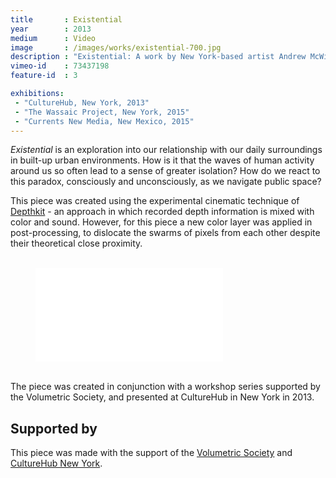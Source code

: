 ```yaml
---
title       : Existential
year        : 2013
medium      : Video
image       : /images/works/existential-700.jpg
description : "Existential: A work by New York-based artist Andrew McWilliams."
vimeo-id    : 73437198
feature-id  : 3

exhibitions:
 - "CultureHub, New York, 2013"
 - "The Wassaic Project, New York, 2015"
 - "Currents New Media, New Mexico, 2015"
---
```

_Existential_ is an exploration into our relationship with our daily surroundings in built-up urban environments. How is it that the waves of human activity around us so often lead to a sense of greater isolation? How do we react to this paradox, consciously and unconsciously, as we navigate public space?

This piece was created using the experimental cinematic technique of [Depthkit](https://www.depthkit.tv/) - an approach in which recorded depth information is mixed with color and sound. However, for this piece a new color layer was applied in post-processing, to dislocate the swarms of pixels from each other despite their theoretical close proximity.
<br><br>

<figure class="shots">
	<div class="video">
		<iframe src="//player.vimeo.com/video/78873697?title=0&amp;byline=0&amp;portrait=0&amp;color=15a6ab&amp;hd_off=0" frameborder="0" webkitallowfullscreen="" mozallowfullscreen="" allowfullscreen=""></iframe>
	</div>
</figure>

<br>
The piece was created in conjunction with a workshop series supported by the Volumetric Society, and presented at CultureHub in New York in 2013.

## Supported by

This piece was made with the support of the [Volumetric Society](http://nyc.volumetric.org) and [CultureHub New York](http://www.culturehub.org/).